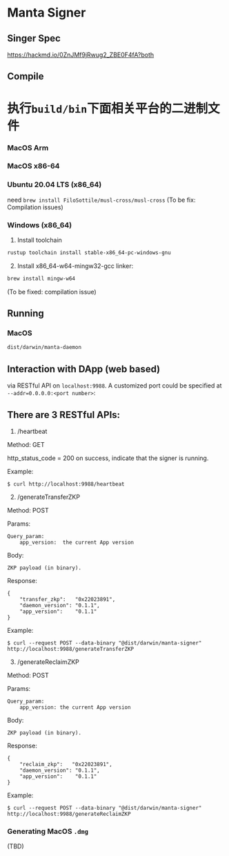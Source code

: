 # Manta Signer

## Singer Spec

https://hackmd.io/0ZnJMf9jRwug2_ZBE0F4fA?both

## Compile

# 执行`build/bin`下面相关平台的二进制文件

### MacOS Arm

### MacOS x86-64

### Ubuntu 20.04 LTS (x86_64)

need `brew install FiloSottile/musl-cross/musl-cross`
(To be fix: Compilation issues)

### Windows (x86_64)

1. Install toolchain

```bash
rustup toolchain install stable-x86_64-pc-windows-gnu
```

2. Install x86_64-w64-mingw32-gcc linker:

```bash
brew install mingw-w64
```

(To be fixed: compilation issue)

## Running

### MacOS

```bash
dist/darwin/manta-daemon
```

## Interaction with DApp (web based)

via RESTful API on `localhost:9988`.
A customized port could be specified at `--addr=0.0.0.0:<port number>`:

## There are 3 RESTful APIs:

1. /heartbeat

Method: GET

http_status_code = 200 on success, indicate that the signer is running.

Example:

```
$ curl http://localhost:9988/heartbeat
```

2. /generateTransferZKP

Method: POST

Params:

    Query_param:
        app_version:  the current App version

Body:

    ZKP payload (in binary).

Response:

    {
        "transfer_zkp":   "0x22023891",
        "daemon_version": "0.1.1",
        "app_version":    "0.1.1"
    }

Example:

```
$ curl --request POST --data-binary "@dist/darwin/manta-signer" http://localhost:9988/generateTransferZKP
```

3. /generateReclaimZKP

Method: POST

Params:

    Query_param:
        app_version: the current App version

Body:

    ZKP payload (in binary).

Response:

    {
        "reclaim_zkp":   "0x22023891",
        "daemon_version": "0.1.1",
        "app_version":    "0.1.1"
    }

Example:

```
$ curl --request POST --data-binary "@dist/darwin/manta-signer" http://localhost:9988/generateReclaimZKP
```

### Generating MacOS `.dmg`

(TBD)
